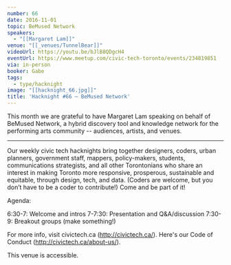 ```yaml
---
number: 66
date: 2016-11-01
topic: BeMused Network
speakers:
  - "[[Margaret Lam]]"
venue: "[[_venues/TunnelBear]]"
videoUrl: https://youtu.be/bJlB8QDgcH4
eventUrl: https://www.meetup.com/civic-tech-toronto/events/234819851
via: in-person
booker: Gabe
tags:
  - type/hacknight
image: "[[hacknight_66.jpg]]"
title: 'Hacknight #66 – BeMused Network'
---
```


This month we are grateful to have Margaret Lam speaking on behalf of BeMused Network, a hybrid discovery tool and knowledge network for the performing arts community -- audiences, artists, and venues.

---

Our weekly civic tech hacknights bring together designers, coders, urban planners, government staff, mappers, policy-makers, students, communications strategists, and all other Torontonians who share an interest in making Toronto more responsive, prosperous, sustainable and equitable, through design, tech, and data. (Coders are welcome, but you don’t have to be a coder to contribute!) Come and be part of it!

Agenda:

6:30-7: Welcome and intros
7-7:30: Presentation and Q&A/discussion
7:30-9: Breakout groups (make something!)

For more info, visit civictech.ca (http://civictech.ca/). Here's our Code of Conduct (http://civictech.ca/about-us/).

This venue is accessible.